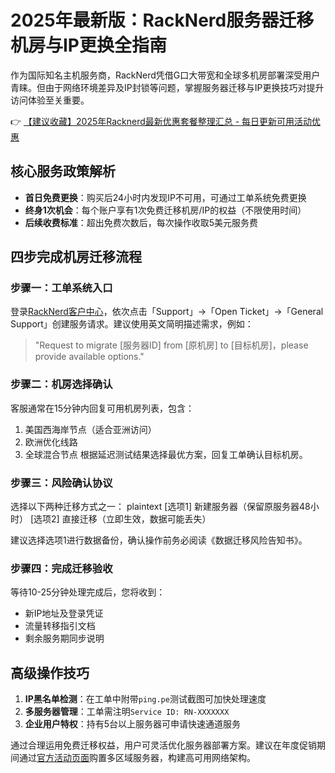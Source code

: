 # 2025年最新版：RackNerd服务器迁移机房与IP更换全指南

作为国际知名主机服务商，RackNerd凭借G口大带宽和全球多机房部署深受用户青睐。但由于网络环境差异及IP封锁等问题，掌握服务器迁移与IP更换技巧对提升访问体验至关重要。

👉 [【建议收藏】2025年Racknerd最新优惠套餐整理汇总 - 每日更新可用活动优惠](https://bit.ly/Rack_Nerd)

## 核心服务政策解析
- **首日免费更换**：购买后24小时内发现IP不可用，可通过工单系统免费更换
- **终身1次机会**：每个账户享有1次免费迁移机房/IP的权益（不限使用时间）
- **后续收费标准**：超出免费次数后，每次操作收取5美元服务费

## 四步完成机房迁移流程
### 步骤一：工单系统入口
登录[RackNerd客户中心](https://bit.ly/Rack_Nerd)，依次点击「Support」→「Open Ticket」→「General Support」创建服务请求。建议使用英文简明描述需求，例如：
> "Request to migrate [服务器ID] from [原机房] to [目标机房]，please provide available options."

### 步骤二：机房选择确认
客服通常在15分钟内回复可用机房列表，包含：
1. 美国西海岸节点（适合亚洲访问）
2. 欧洲优化线路
3. 全球混合节点
根据延迟测试结果选择最优方案，回复工单确认目标机房。

### 步骤三：风险确认协议
选择以下两种迁移方式之一：
plaintext
[选项1] 新建服务器（保留原服务器48小时）
[选项2] 直接迁移（立即生效，数据可能丢失）

建议选择选项1进行数据备份，确认操作前务必阅读《数据迁移风险告知书》。

### 步骤四：完成迁移验收
等待10-25分钟处理完成后，您将收到：
- 新IP地址及登录凭证
- 流量转移指引文档
- 剩余服务期同步说明

## 高级操作技巧
1. **IP黑名单检测**：在工单中附带`ping.pe`测试截图可加快处理速度
2. **多服务器管理**：工单需注明`Service ID: RN-XXXXXXX`
3. **企业用户特权**：持有5台以上服务器可申请快速通道服务

通过合理运用免费迁移权益，用户可灵活优化服务器部署方案。建议在年度促销期间通过[官方活动页面](https://bit.ly/Rack_Nerd)购置多区域服务器，构建高可用网络架构。